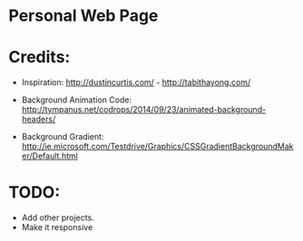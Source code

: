 Personal Web Page
===================

Credits:
=======
- Inspiration:
http://dustincurtis.com/ - 
http://tabithayong.com/

- Background Animation Code:
http://tympanus.net/codrops/2014/09/23/animated-background-headers/

- Background Gradient:
http://ie.microsoft.com/Testdrive/Graphics/CSSGradientBackgroundMaker/Default.html

TODO:
====
- Add other projects.
- Make it responsive
